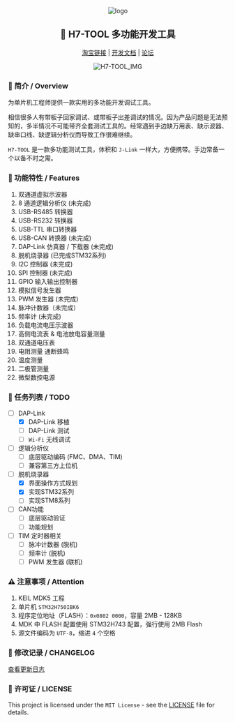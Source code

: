 <div align="center" class="has-mb-6">

![logo][logo]

## :wrench: H7-TOOL 多功能开发工具

[淘宝链接][淘宝链接] |
[开发文档][开发文档] |
[论坛][论坛]

![H7-TOOL_IMG][H7-TOOL_IMG]

</div>

### :book: 简介 / Overview

为单片机工程师提供一款实用的多功能开发调试工具。

相信很多人有带板子回家调试、或带板子出差调试的情况。因为产品问题是无法预知的，多半情况不可能带齐全套测试工具的。经常遇到手边缺万用表、缺示波器、缺串口线、缺逻辑分析仪而导致工作很难继续。

`H7-TOOL` 是一款多功能测试工具，体积和 `J-Link` 一样大，方便携带。手边常备一个以备不时之需。

### :gift: 功能特性 / Features

1. 双通道虚拟示波器
2. 8 通道逻辑分析仪 (未完成)
3. USB-RS485 转换器
4. USB-RS232 转换器
5. USB-TTL 串口转换器
6. USB-CAN 转换器 (未完成)
7. DAP-Link 仿真器 / 下载器 (未完成)
8. 脱机烧录器 (已完成STM32系列)
9. I2C 控制器 (未完成)
10. SPI 控制器 (未完成)
11. GPIO 输入输出控制器
12. 模拟信号发生器
13. PWM 发生器 (未完成)
14. 脉冲计数器（未完成）
15. 频率计 (未完成)
16. 负载电流电压示波器
17. 高侧电流表 & 电池放电容量测量
18. 双通道电压表
18. 电阻测量 通断蜂鸣
19. 温度测量
20. 二极管测量
21. 微型数控电源


### :construction: 任务列表 / TODO
<!-- 以下为示例 -->
- [ ] DAP-Link
  - [x] DAP-Link 移植
  - [ ] DAP-Link 测试
  - [ ] `Wi-Fi` 无线调试
- [ ] 逻辑分析仪
  - [ ] 底层驱动编码 (FMC、DMA、TIM)
  - [ ] 兼容第三方上位机
- [ ] 脱机烧录器
  - [x] 界面操作方式规划
  - [x] 实现STM32系列
  - [ ] 实现STM8系列
- [ ] CAN功能
  - [ ] 底层驱动验证
  - [ ] 功能规划
- [ ] TIM 定时器相关
  - [ ] 脉冲计数器 (脱机)
  - [ ] 频率计 (脱机)
  - [ ] PWM 发生器 (联机)

### :warning: 注意事项 / Attention

1. KEIL MDK5 工程
2. 单片机 `STM32H750IBK6`
3. 程序定位地址（FLASH）：`0x0802 0000`，容量 2MB - 128KB
4. MDK 中 FLASH 配置使用 STM32H743 配置，强行使用 2MB Flash
5. 源文件编码为 `UTF-8`，缩进 `4` 个空格

### :scroll: 修改记录 / CHANGELOG

[查看更新日志][更新日志]

### :page_with_curl: 许可证 / LICENSE
<!-- License 类型可能需要更改， LICENSE 文件需要生成。 -->
This project is licensed under the `MIT License` - see the [LICENSE][许可证] file for details.

<!-- 以下内容为 Markdown 文档描述中出现的链接所指向的地址，统一在文档末尾进行管理。 -->
<!-- Markdown 超链接管理 -->
[淘宝链接]: https://item.taobao.com/item.htm?id=602704490583 "跳转到 H7-TOOL 购买链接"
[开发文档]: /Doc "查看开发文档"
[论坛]: http://www.armbbs.cn
[更新日志]: ./CHANGELOG "点击查看更新日志"
[许可证]: ./LICENSE

<!-- Markdown 图片链接管理 -->
[logo]: ./Armfly_Logo.png "安富莱 Armfly"
[H7-TOOL_IMG]: ./H7-Tool.jpg "H7-TOOL 多功能开发工具"
